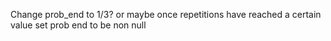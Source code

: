 Change prob_end to 1/3? or maybe once repetitions have reached a certain value set prob end to be non null